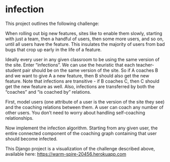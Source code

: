 # infection

This project outlines the following challenge: 

When rolling out big new features, sites like to enable them slowly, starting with just a team, then a handful of users, then some more users, and so on, until all users have the feature. This insulates the majority of users from bad bugs that crop up early in the life of a feature.

Ideally every user in any given classroom to be using the same version of the site. Enter “infections”. We can use the heuristic that each teacher-student pair should be on the same version of the site. So if A coaches B and we want to give A a new feature, then B should also get the new feature. Note that infections are transitive - if B coaches C, then C should get the new feature as well. Also, infections are transferred by both the “coaches” and “is coached by” relations.

First, model users (one attribute of a user is the version of the site they see) and the coaching relations between them. A user can coach any number of other users. You don’t need to worry about handling self-coaching relationships.

Now implement the infection algorithm. Starting from any given user, the entire connected component of the coaching graph containing that user should become infected.


This Django project is a visualization of the challenge described above, available here: https://warm-spire-20456.herokuapp.com
